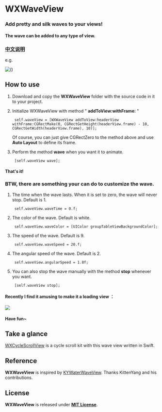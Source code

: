 # WXWaveView

### Add pretty and silk waves to your views! 

#### The wave can be added to any type of view.

### [中文说明](https://github.com/WelkinXie/WXWaveView/blob/master/README-CN.md)

e.g.

![()](http://7xneqd.com1.z0.glb.clouddn.com/wave.gif)

## How to use
1. Download and copy the **WXWaveView** folder with the source code in it to your project.
2. Initialize WXWaveView with method " **addToView:withFrame:** "
	
		self.waveView = [WXWaveView addToView:headerView withFrame:CGRectMake(0, CGRectGetHeight(headerView.frame) - 10, CGRectGetWidth(headerView.frame), 10)];
	
	Of course, you can just give CGRectZero to the method above and use __Auto Layout__ to define its frame.

3. Perform the method **wave** when you want it to animate.

		[self.waveView wave];

#### That's it!

### BTW, there are something your can do to customize the wave.
1. The time when the wave lasts. When it is set to zero, the wave will never stop. Default is 1.

	    self.waveView.waveTime = 0.f;  
	    
2. The color of the wave. Default is white.
	    
	    self.waveView.waveColor = [UIColor groupTableViewBackgroundColor];
	   	
3. The speed of the wave. Default is 9.

	    self.waveView.waveSpeed = 20.f;
	    
4. The angular speed of the wave. Default is 2.

		self.waveView.angularSpeed = 1.8f;
	    
5. You can also stop the wave manually with the method **stop** whenever you want.

		[self.waveView stop];
		
#### Recently I find it amusing to make it a loading view ：

![](http://welkin-xie.oss-cn-shenzhen.aliyuncs.com/github/wave-new5.gif)

#### Have fun~
	    
## Take a glance
[WXCycleScrollView](https://github.com/WelkinXie/WXCycleScrollView) is a cycle scroll kit with this wave view written in Swift.


## Reference
**WXWaveView** is inspired by [KYWaterWaveView](https://github.com/KittenYang/KYWaterWaveView). Thanks KittenYang and his contributions.

## License
**WXWaveView** is released under [**MIT License**](https://github.com/WelkinXie/WXWaveView/blob/master/LICENSE).